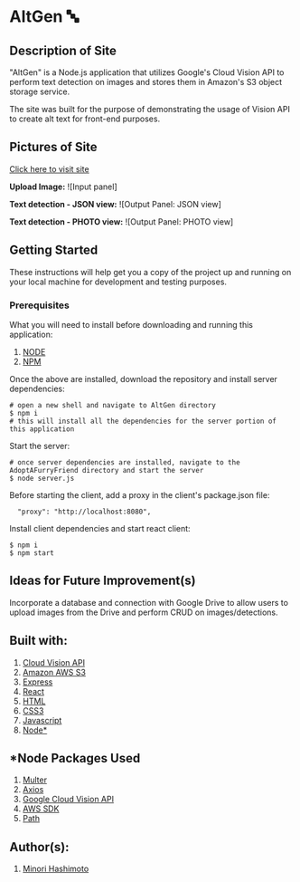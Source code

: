 # AltGen :abc:

## Description of Site
"AltGen" is a Node.js application that utilizes Google's Cloud Vision API to perform text detection on images and stores them in Amazon's S3 object storage service.

The site was built for the purpose of demonstrating the usage of Vision API to create alt text for front-end purposes. 

## Pictures of Site
[Click here to visit site](https://gen-alt.herokuapp.com/)

**Upload Image:**
![Input panel]

**Text detection - JSON view:**
![Output Panel: JSON view]

**Text detection - PHOTO view:** 
![Output Panel: PHOTO view]

## Getting Started
These instructions will help get you a copy of the project up and running on your local machine for development and testing purposes. 

### Prerequisites 
What you will need to install before downloading and running this application:

1. [NODE](https://nodejs.org/en/download/)
2. [NPM](https://docs.npmjs.com/cli/install)

Once the above are installed, download the repository and install server dependencies:
```
# open a new shell and navigate to AltGen directory
$ npm i
# this will install all the dependencies for the server portion of this application
```

Start the server:
```
# once server dependencies are installed, navigate to the AdoptAFurryFriend directory and start the server
$ node server.js
```

Before starting the client, add a proxy in the client's package.json file:
```
  "proxy": "http://localhost:8080",
```

Install client dependencies and start react client:
```
$ npm i
$ npm start
```
## Ideas for Future Improvement(s)
Incorporate a database and connection with Google Drive to allow users to upload images from the Drive and perform CRUD on images/detections. 

## Built with: 
1. [Cloud Vision API](https://cloud.google.com/vision)
2. [Amazon AWS S3](https://aws.amazon.com/s3/)
1. [Express](https://expressjs.com/)
1. [React](https://reactjs.org/docs/getting-started.html)
2. [HTML](https://developer.mozilla.org/en-US/docs/Web/Guide/HTML/HTML5)
3. [CSS3](https://developer.mozilla.org/en-US/docs/Web/CSS)
4. [Javascript](https://developer.mozilla.org/en-US/docs/Web/JavaScript)
8. [Node*](https://nodejs.org/en/download/)

## *Node Packages Used
1. [Multer](https://www.npmjs.com/package/multer)
3. [Axios](https://www.npmjs.com/package/axios)
3. [Google Cloud Vision API](https://www.npmjs.com/package/@google-cloud/vision)
3. [AWS SDK](https://www.npmjs.com/package/aws-sdk)
5. [Path](https://nodejs.org/api/path.html)

## Author(s): 
1. [Minori Hashimoto](https://github.com/minori-fh)

